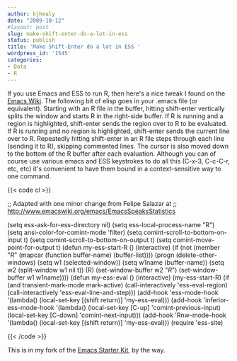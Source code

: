 ```yaml
---
author: kjhealy
date: "2009-10-12"
#layout: post
slug: make-shift-enter-do-a-lot-in-ess
status: publish
title: 'Make Shift-Enter do a lot in ESS '
wordpress_id: '1545'
categories:
- Data
- R
---
```


If you use Emacs and ESS to run R, then here's a nice tweak I found on the [Emacs Wiki](http://www.emacswiki.org/). The following bit of elisp goes in your .emacs file (or equivalent). Starting with an R file in the buffer, hitting shift-enter vertically splits the window and starts R in the right-side buffer. If R is running and a region is highlighted, shift-enter sends the region over to R to be evaluated. If R is running and no region is highlighted, shift-enter sends the current line over to R. Repeatedly hitting shift-enter in an R file steps through each line (sending it to R), skipping commented lines. The cursor is also moved down to the bottom of the R buffer after each evaluation. Although you can of course use various emacs and ESS keystrokes to do all this (C-x-3, C-c-C-r, etc, etc) it's convenient to have them bound in a context-sensitive way to one command.

{{< code cl >}}

;; Adapted with one minor change from Felipe Salazar at
;; http://www.emacswiki.org/emacs/EmacsSpeaksStatistics

(setq ess-ask-for-ess-directory nil)
(setq ess-local-process-name "R")
(setq ansi-color-for-comint-mode 'filter)
(setq comint-scroll-to-bottom-on-input t)
(setq comint-scroll-to-bottom-on-output t)
(setq comint-move-point-for-output t)
(defun my-ess-start-R ()
  (interactive)
  (if (not (member "*R*" (mapcar (function buffer-name) (buffer-list))))
      (progn
        (delete-other-windows)
        (setq w1 (selected-window))
        (setq w1name (buffer-name))
        (setq w2 (split-window w1 nil t))
        (R)
        (set-window-buffer w2 "*R*")
        (set-window-buffer w1 w1name))))
(defun my-ess-eval ()
  (interactive)
  (my-ess-start-R)
  (if (and transient-mark-mode mark-active)
      (call-interactively 'ess-eval-region)
    (call-interactively 'ess-eval-line-and-step)))
(add-hook 'ess-mode-hook
          '(lambda()
             (local-set-key [(shift return)] 'my-ess-eval)))
(add-hook 'inferior-ess-mode-hook
          '(lambda()
             (local-set-key [C-up] 'comint-previous-input)
             (local-set-key [C-down] 'comint-next-input)))
(add-hook 'Rnw-mode-hook
          '(lambda()
             (local-set-key [(shift return)] 'my-ess-eval)))
(require 'ess-site)

{{< /code >}}

This is in my fork of the [Emacs Starter Kit](http://kjhealy.github.com/emacs-starter-kit/), by the way.
